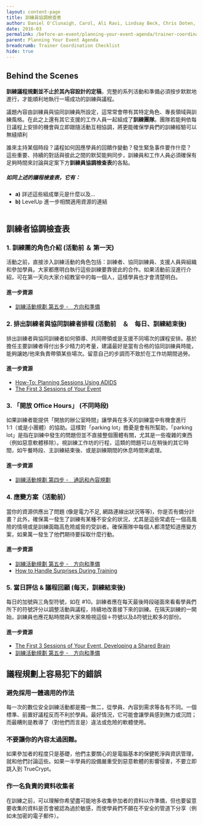 ```yaml
---
layout: content-page
title: 訓練員協調檢查表 
author: Daniel O'Clunaigh, Carol, Ali Ravi, Lindsay Beck, Chris Doten, Nick Sera-Leyva
date: 2016-03
permalink: /before-an-event/planning-your-event-agenda/trainer-coordination-checklist/
parent: Planning Your Event Agenda
breadcrumb: Trainer Coordination Checklist
hide: true
---
```

## Behind the Scenes

**訓練議程規劃並不止於其內容設計的定稿**，完整的系列活動和準備必須按步默默地進行，才能順利地執行一場成功的訓練與議程。　

議題內容由訓練員與協同訓練員所設定，這常常會帶有其特定角色、專長領域與訓練風格。在此之上還有其它支援的工作人員一起組成了**訓練團隊**。團隊若能夠依每日議程上安排的機會與立即跟隨活動互相協調，將更能確保學員們的訓練經驗可以無縫順利

誰來主持某個時段？議程如何因應學員的回饋作變動？發生緊急事件要作什麼？　這些重要、持續的對話與彼此之間的默契能夠同步，訓練員和工作人員必須確保有足夠時間來討論與定案下方**訓練員協調檢查表**的各點。
 
##### 如同上述的議程檢查表，它有：
- **a)** 詳述這些組成單元是什麼以及...
- **b)** LevelUp 進一步相關適用資源的連結 
<br><br>

## 訓練者協調檢查表 

### 1. 訓練團的角色介紹 (活動前 ＆ 第一天)

活動之前，直接涉入訓練活動的角色包括：訓練者、協同訓練員、支援人員與組織和參加學員。大家都應明白執行這些訓練要靠彼此的合作。如果活動前沒進行介紹，可在第一天向大家介紹教室中的每一個人，這樣學員也才會清楚明白。

#### 進一步資源
- [訓練活動規劃 第五步 -　方向和準備](/level-up/before-an-event/planning-your-training-event/5-orientation-preparation/)

### 2. 排出訓練者與協同訓練者排程 (活動前　＆　每日、訓練結束後)
排出訓練者與協同訓練者如何領導、共同帶領或是支援不同場次的課程安排。基於擔任主要訓練者得付出多少精力的考量，建議最好是當有合格的協同訓練員時能，能夠讓她/他來負責帶領某些場次。留意自己的步調而不致於在工作坊期間過勞。

#### 進一步資源
- [How-To: Planning Sessions Using ADIDS](/level-up/before-an-event/preparing-sessions-using-adids/)
- [The First 3 Sessions of Your Event](/level-up/you-the-trainer/first-3-sessions-of-your-event/)

### 3. 「開放 Office Hours」 (不同時段)
如果訓練者能提供「開放的辦公室時間」讓學員在多天的訓練當中有機會進行　1:1（或是小團體）的協助。這樣對「parking lot」擔憂是會有所幫助，「parking lot」是指在訓練中發生的問題但並不直接整個團體有關，尤其是一些複雜的東西（例如惡意軟體移除）。視訓練工作坊的行程，這類的問題可以在稍後的其它時間，如午餐時段、主訓練結束後、或是訓練期間的休息時間來處理。

#### 進一步資源
- [訓練活動規劃 第四步 -　通訊和內容規劃](/level-up/before-an-event/planning-your-training-event/4-communications-content-planning/)

### 4. 應變方案（活動前）

當你的資源供應出了問題 (像是電力不足, 網路連線出狀況等等)，你是否有備分計畫？此外，確保萬一發生了訓練有某種不安全的狀況，尤其是這些常處在一個高風險的情境或是訓練面臨高危險威脅的受訓者。確保團隊中每個人都清楚知道應變方案，如果萬一發生了他們期待要採取什麼行動。


#### 進一步資源
- [訓練活動規劃 第五步 -　方向和準備](/level-up/before-an-event/planning-your-training-event/5-orientation-preparation/)
- [How to Handle Surprises During Training](/level-up/you-the-trainer/how-to-handle-surprises-during-training/)

### 5. 當日評估 & 議程回顧 (每天，訓練結束後)

每日的加號與三角型符號，如在 #10。訓練者應在每天最後時段碰面來看看學員們所下的符號評分以調整活動與議程，持續地改善接下來的訓練。在隔天訓練的一開始，訓練員也應花點時間與大家來檢視這個＋符號以及Δ符號比較多的部份。

#### 進一步資源
- [The First 3 Sessions of Your Event, Developing a Shared Brain](/level-up/you-the-trainer/first-3-sessions-of-your-event/developing-a-shared-brain/)
- [訓練活動規劃 第五步 -　方向和準備](/level-up/before-an-event/planning-your-training-event/5-orientation-preparation/)

## 議程規劃上容易犯下的錯誤

### 避免採用一體適用的作法
每一次的數位安全訓練活動都是獨一無二，從學員、內容到需求等各有不同。一個標準、前置好議程反而不利於學員。最好情況，它可能會讓學員感到無力或沉悶；而最糟則是教導了（對他們而言是）違法或危險的軟體使用。


### 不要讓你的內容太過困難。
如果參加者的程度只是基礎，他們主要關心的是電腦基本的保健乾淨與資訊管理，就和他們討論這些。如果一半學員的設備嚴重受到惡意軟體的影響侵害，不要立即跳入到 TrueCrypt。


### 作一名負責的資料收集者
在訓練之前，可以理解你希望盡可能地多收集參加者的資料以作準備，但也要留意要收集的資料是否會被認為過於敏感，而使學員們不願在不安全的管道下分享（例如未加密的電子郵件）。

<br><br>
